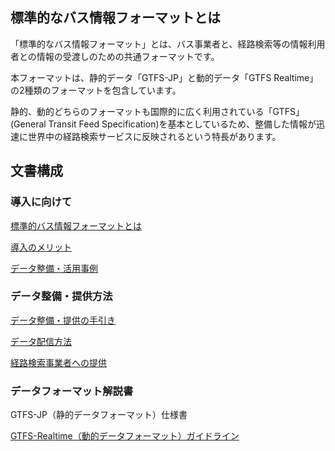 ## 標準的なバス情報フォーマットとは

「標準的なバス情報フォーマット」とは、バス事業者と、経路検索等の情報利用者との情報の受渡しのための共通フォーマットです。

本フォーマットは、静的データ「GTFS-JP」と動的データ「GTFS Realtime」の2種類のフォーマットを包含しています。

静的、動的どちらのフォーマットも国際的に広く利用されている「GTFS」(General
Transit Feed Specification)を基本としているため、整備した情報が迅速に世界中の経路検索サービスに反映されるという特長があります。

## 文書構成

### 導入に向けて

[標準的バス情報フォーマットとは](whatis.md)

[導入のメリット](merit.md)

[データ整備・活用事例](examples.md)

### データ整備・提供方法

[データ整備・提供の手引き](creation_guide.md)

[データ配信方法](distribution.md)

[経路検索事業者への提供](contents_providers.md)

### データフォーマット解説書

GTFS-JP（静的データフォーマット）仕様書

[GTFS-Realtime（動的データフォーマット）ガイドライン](gtfs-realtime.md)

## 